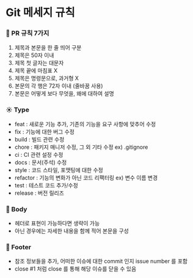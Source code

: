 # Git 메세지 규칙

### 🚩 PR 규칙 7가지
1. 제목과 본문을 한 줄 띄어 구분
2. 제목은 50자 이내
3. 제목 첫 글자는 대문자
4. 제목 끝에 마침표 X
5. 제목은 명령문으로, 과거형 X
6. 본문의 각 행은 72자 이내 (줄바꿈 사용)
7. 본문은 어떻게 보다 무엇을, 왜에 대하여 설명

### ☀ Type
* feat      : 새로운 기능 추가, 기존의 기능을 요구 사항에 맞추어 수정
* fix        : 기능에 대한 버그 수정
* build    : 빌드 관련 수정
* chore   : 패키지 매니저 수정, 그 외 기타 수정 ex) .gitignore
* ci          : CI 관련 설정 수정
* docs     : 문서(주석) 수정
* style     : 코드 스타일, 포맷팅에 대한 수정
* refactor : 기능의 변화가 아닌 코드 리팩터링 ex) 변수 이름 변경
* test      : 테스트 코드 추가/수정
* release : 버전 릴리즈

### 📌 Body
* 헤더로 표현이 가능하다면 생략이 가능
* 아닌 경우에는 자세한 내용을 함께 적어 본문을 구성

### 📌 Footer
* 참조 정보들을 추가, 어떠한 이슈에 대한 commit 인지 issue number 를 포함
* close #1 처럼 close 를 통해 해당 이슈를 닫을 수 있음
